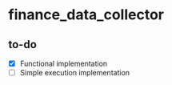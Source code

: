# finance_data_collector

## to-do

- [x] Functional implementation<br>
- [ ] Simple execution implementation<br>
